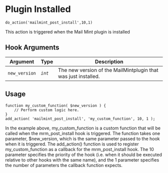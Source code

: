 # Plugin Installed

<Badge type="tip" vertical="top" text="Mail Mint Core" /> <Badge type="warning" vertical="top" text="Basic" />

```do_action('mailmint_post_install',10,1)```

This action is triggered when the Mail Mint plugin is installed

## Hook Arguments

| Argument     | Type    | Description                            |
|--------------|---------|----------------------------------------|
| `new_version`      | _`int`_ | The new version of the MailMintplugin that was just installed.  |


## Usage

```
function my_custom_function( $new_version ) {
    // Perform custom logic here.
}
add_action( 'mailmint_post_install', 'my_custom_function', 10, 1 );
```

In the example above, my_custom_function is a custom function that will be called when the mrm_post_install hook is triggered. The function takes one parameter, $new_version, which is the same parameter passed to the hook when it is triggered.
The add_action() function is used to register my_custom_function as a callback for the mrm_post_install hook. The 10 parameter specifies the priority of the hook (i.e. when it should be executed relative to other hooks with the same name), and the 1 parameter specifies the number of parameters the callback function expects.
